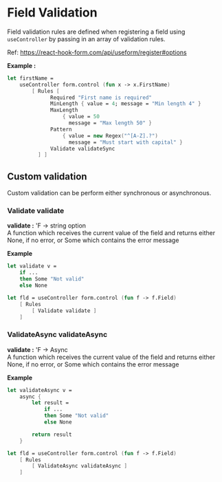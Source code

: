 # Field Validation

Field validation rules are defined when registering a field using ```useController``` by passing in an array of validation rules.

Ref: https://react-hook-form.com/api/useform/register#options

**Example :**

```fsharp
let firstName =
    useController form.control (fun x -> x.FirstName)
        [ Rules [
              Required "First name is required"
              MinLength { value = 4; message = "Min length 4" }
              MaxLength
                  { value = 50
                    message = "Max length 50" }
              Pattern
                  { value = new Regex("^[A-Z].?")
                    message = "Must start with capital" }
              Validate validateSync
          ] ]
```

## Custom validation

Custom validation can be perform either synchronous or asynchronous.

### Validate validate

**validate :** 'F -> string option
<br>A function which receives the current value of the field and returns either None, if no error, or Some which contains the error message

**Example**

```fsharp
let validate v =
    if ...
    then Some "Not valid"
    else None

let fld = useController form.control (fun f -> f.Field) 
    [ Rules
        [ Validate validate ]
    ]
```

### ValidateAsync validateAsync

**validate :** 'F -> Async<string option>
<br>A function which receives the current value of the field and returns either None, if no error, or Some which contains the error message

**Example**

```fsharp
let validateAsync v =
    async {
        let result =
            if ...
            then Some "Not valid"
            else None

        return result
    }

let fld = useController form.control (fun f -> f.Field) 
    [ Rules
        [ ValidateAsync validateAsync ]
    ]
```